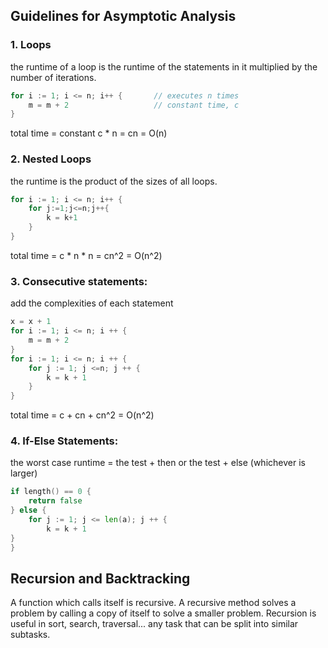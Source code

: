 ## Guidelines for Asymptotic Analysis
### 1. Loops
the runtime of a loop is the runtime of the statements in it multiplied by the number of iterations.
```go
for i := 1; i <= n; i++ {       // executes n times
	m = m + 2                   // constant time, c
}
```
total time = constant c * n = cn = O(n)

### 2. Nested Loops
the runtime is the product of the sizes of all loops.
```go
for i := 1; i <= n; i++ {
	for j:=1;j<=n;j++{
		k = k+1
    }
}
```
total time = c * n * n = cn^2 = O(n^2)

### 3. Consecutive statements:
add the complexities of each statement
```go
x = x + 1
for i := 1; i <= n; i ++ {
	m = m + 2
}
for i := 1; i <= n; i ++ {
	for j := 1; j <=n; j ++ {
		k = k + 1
    }
}
```
total time = c + cn + cn^2 = O(n^2)

### 4. If-Else Statements:
the worst case runtime = the test + then or the test + else (whichever is larger)
```go
if length() == 0 {
	return false
} else {
	for j := 1; j <= len(a); j ++ {
		k = k + 1
}
}
```




## Recursion and Backtracking
A function which calls itself is recursive. A recursive method solves a problem by calling a copy of itself to solve a smaller problem.
Recursion is useful in sort, search, traversal... any task that can be split into similar subtasks.


